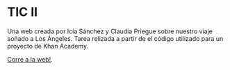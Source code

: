 # TIC II
Una web creada por Icía Sánchez y Claudia Priegue sobre nuestro viaje soñado a Los Ángeles. Tarea relizada a partir de el código utilizado para un proyecto de Khan Academy.

[Corre a la web!]().
